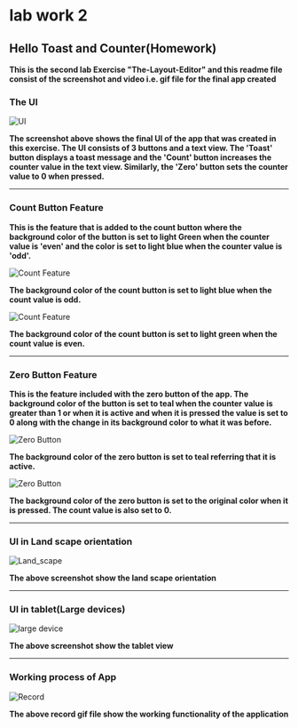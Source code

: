 # lab work 2
## Hello Toast and Counter(Homework)

**This is the second lab Exercise "The-Layout-Editor" and this readme file consist of the screenshot and video i.e. gif file for the final app created**

### The UI

![UI](ScreenshotAndRecord/homepage.png)

**The screenshot above shows the final UI of the app that was created in this exercise. The UI consists of 3 buttons and a
text view. The 'Toast' button displays a toast message and the 'Count' button increases the counter value in the text view.
Similarly, the 'Zero' button sets the counter value to 0 when pressed.**

---

### Count Button Feature

**This is the feature that is added to the count button where the background color of the button is set to light Green when
the counter value is 'even' and the color is set to light blue when the counter value is 'odd'.**

![Count Feature](ScreenshotAndRecord/oddnumber.png)

**The background color of the count button is set to light blue when the count value is odd.**

![Count Feature](ScreenshotAndRecord/even.png)

**The background color of the count button is set to light green when the count value is even.**


---

### Zero Button Feature

**This is the feature included with the zero button of the app. The background color of the button is set to teal when the
counter value is greater than 1 or when it is active and when it is pressed the value is set to 0 along with the change in its background color to what it
was before.**

![Zero Button](ScreenshotAndRecord/zerobuttonclicked.png)

**The background color of the zero button is set to teal referring that it is active.**

![Zero Button](ScreenshotAndRecord/zerobuttonclicked.png)

**The background color of the zero button is set to the original color when it is pressed. The count value is also set to 0.**

---

### UI in Land scape orientation
![Land_scape](ScreenshotAndRecord/Land.png)

**The above screenshot show the land scape orientation**

---

### UI in tablet(Large devices)

![large device](ScreenshotAndRecord/large.png)

**The above screenshot show the tablet view**

---

### Working process of App

![Record](ScreenshotAndRecord/Record.gif)

**The above record gif file show the working functionality of the application**
